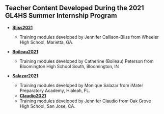 ## Teacher Content Developed During the 2021 GL4HS Summer Internship Program

* [**Bliss2021**](Bliss2021)

  - Training modules developed by Jennifer Callison-Bliss from Wheeler High School, Marietta, GA.

* [**Boileau2021**](Boileau2021)

  - Training modules developed by Catherine (Boileau) Peterson from Bloomington High School South, Bloomington, IN

* [**Salazar2021**](Salazar2021)

  - Training modules developed by Monique Salazar from iMater Preparatory Academy, Hialeah, FL.
  
  * [**Claudio2021**](Claudio2021)

  - Training modules developed by Jennifer Claudio from Oak Grove High School, San Jose, CA.

